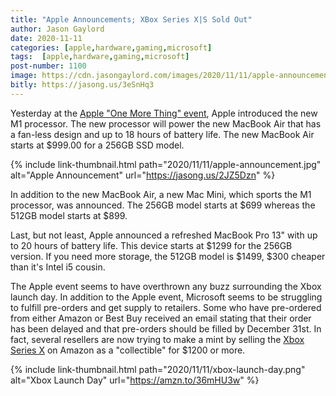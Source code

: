 ```yaml
---
title: "Apple Announcements; XBox Series X|S Sold Out"
author: Jason Gaylord
date: 2020-11-11
categories: [apple,hardware,gaming,microsoft]
tags:  [apple,hardware,gaming,microsoft]
post-number: 1100
image: https://cdn.jasongaylord.com/images/2020/11/11/apple-announcement.jpg
bitly: https://jasong.us/3eSnHq3
---
```


Yesterday at the [Apple "One More Thing" event](https://jasong.us/2TWIHSX), Apple introduced the new M1 processor. The new processor will power the new MacBook Air that has a fan-less design and up to 18 hours of battery life. The new MacBook Air starts at $999.00 for a 256GB SSD model. 

{% include link-thumbnail.html path="2020/11/11/apple-announcement.jpg" alt="Apple Announcement" url="https://jasong.us/2JZ5Dzn" %}

In addition to the new MacBook Air, a new Mac Mini, which sports the M1 processor, was announced. The 256GB model starts at $699 whereas the 512GB model starts at $899.

Last, but not least, Apple announced a refreshed MacBook Pro 13" with up to 20 hours of battery life. This device starts at $1299 for the 256GB version. If you need more storage, the 512GB model is $1499, $300 cheaper than it's Intel i5 cousin.

The Apple event seems to have overthrown any buzz surrounding the Xbox launch day. In addition to the Apple event, Microsoft seems to be struggling to fulfill pre-orders and get supply to retailers. Some who have pre-ordered from either Amazon or Best Buy received an email stating that their order has been delayed and that pre-orders should be filled by December 31st. In fact, several resellers are now trying to make a mint by selling the [Xbox Series X](https://amzn.to/36mHU3w) on Amazon as a "collectible" for $1200 or more.

{% include link-thumbnail.html path="2020/11/11/xbox-launch-day.png" alt="Xbox Launch Day" url="https://amzn.to/36mHU3w" %}